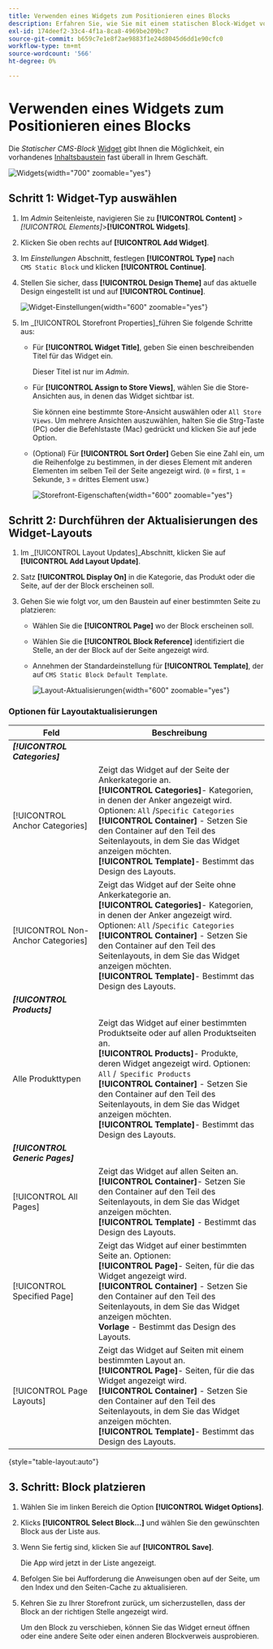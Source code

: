 ```yaml
---
title: Verwenden eines Widgets zum Positionieren eines Blocks
description: Erfahren Sie, wie Sie mit einem statischen Block-Widget vorhandenen Inhalt nahezu an einer beliebigen Stelle in Ihrem Store platzieren können.
exl-id: 174deef2-33c4-4f1a-8ca8-4969be209bc7
source-git-commit: b659c7e1e8f2ae9883f1e24d8045d6dd1e90cfc0
workflow-type: tm+mt
source-wordcount: '566'
ht-degree: 0%

---
```


# Verwenden eines Widgets zum Positionieren eines Blocks

Die _Statischer CMS-Block_ [Widget](widgets.md) gibt Ihnen die Möglichkeit, ein vorhandenes [Inhaltsbaustein](blocks.md) fast überall in Ihrem Geschäft.

![Widgets](./assets/widgets.png){width="700" zoomable="yes"}

## Schritt 1: Widget-Typ auswählen

1. Im _Admin_ Seitenleiste, navigieren Sie zu **[!UICONTROL Content]** > _[!UICONTROL Elements]_>**[!UICONTROL Widgets]**.

1. Klicken Sie oben rechts auf **[!UICONTROL Add Widget]**.

1. Im _Einstellungen_ Abschnitt, festlegen **[!UICONTROL Type]** nach `CMS Static Block` und klicken **[!UICONTROL Continue]**.

1. Stellen Sie sicher, dass **[!UICONTROL Design Theme]** auf das aktuelle Design eingestellt ist und auf **[!UICONTROL Continue]**.

   ![Widget-Einstellungen](./assets/widget-settings.png){width="600" zoomable="yes"}

1. Im _[!UICONTROL Storefront Properties]_führen Sie folgende Schritte aus:

   - Für **[!UICONTROL Widget Title]**, geben Sie einen beschreibenden Titel für das Widget ein.

     Dieser Titel ist nur im _Admin_.

   - Für **[!UICONTROL Assign to Store Views]**, wählen Sie die Store-Ansichten aus, in denen das Widget sichtbar ist.

     Sie können eine bestimmte Store-Ansicht auswählen oder `All Store Views`. Um mehrere Ansichten auszuwählen, halten Sie die Strg-Taste (PC) oder die Befehlstaste (Mac) gedrückt und klicken Sie auf jede Option.

   - (Optional) Für **[!UICONTROL Sort Order]** Geben Sie eine Zahl ein, um die Reihenfolge zu bestimmen, in der dieses Element mit anderen Elementen im selben Teil der Seite angezeigt wird. (`0` = first, `1` = Sekunde, `3` = drittes Element usw.)

     ![Storefront-Eigenschaften](./assets/widget-storefront-properties.png){width="600" zoomable="yes"}

## Schritt 2: Durchführen der Aktualisierungen des Widget-Layouts

1. Im _[!UICONTROL Layout Updates]_Abschnitt, klicken Sie auf **[!UICONTROL Add Layout Update]**.

1. Satz **[!UICONTROL Display On]** in die Kategorie, das Produkt oder die Seite, auf der der Block erscheinen soll.

1. Gehen Sie wie folgt vor, um den Baustein auf einer bestimmten Seite zu platzieren:

   - Wählen Sie die **[!UICONTROL Page]** wo der Block erscheinen soll.

   - Wählen Sie die **[!UICONTROL Block Reference]** identifiziert die Stelle, an der der Block auf der Seite angezeigt wird.

   - Annehmen der Standardeinstellung für **[!UICONTROL Template]**, der auf `CMS Static Block Default Template`.

     ![Layout-Aktualisierungen](./assets/widget-layout-update-home-page.png){width="600" zoomable="yes"}

### Optionen für Layoutaktualisierungen

| Feld | Beschreibung |
|--- |--- |
| **_[!UICONTROL Categories]_** |  |
| [!UICONTROL Anchor Categories] | Zeigt das Widget auf der Seite der Ankerkategorie an.<br/>**[!UICONTROL Categories]**- Kategorien, in denen der Anker angezeigt wird. Optionen: `All` /`Specific Categories`<br/>**[!UICONTROL Container]** - Setzen Sie den Container auf den Teil des Seitenlayouts, in dem Sie das Widget anzeigen möchten.<br/>**[!UICONTROL Template]**- Bestimmt das Design des Layouts. |
| [!UICONTROL Non-Anchor Categories] | Zeigt das Widget auf der Seite ohne Ankerkategorie an.<br/>**[!UICONTROL Categories]**- Kategorien, in denen der Anker angezeigt wird. Optionen: `All` /`Specific Categories`<br/>**[!UICONTROL Container]** - Setzen Sie den Container auf den Teil des Seitenlayouts, in dem Sie das Widget anzeigen möchten.<br/>**[!UICONTROL Template]**- Bestimmt das Design des Layouts. |
| **_[!UICONTROL Products]_** |  |
| Alle Produkttypen | Zeigt das Widget auf einer bestimmten Produktseite oder auf allen Produktseiten an. <br/>**[!UICONTROL Products]**- Produkte, deren Widget angezeigt wird. Optionen: `All` /` Specific Products`<br/>**[!UICONTROL Container]** - Setzen Sie den Container auf den Teil des Seitenlayouts, in dem Sie das Widget anzeigen möchten.<br/>**[!UICONTROL Template]**- Bestimmt das Design des Layouts. |
| **_[!UICONTROL Generic Pages]_** |  |
| [!UICONTROL All Pages] | Zeigt das Widget auf allen Seiten an. <br/>**[!UICONTROL Container]**- Setzen Sie den Container auf den Teil des Seitenlayouts, in dem Sie das Widget anzeigen möchten.<br/>**[!UICONTROL Template]** - Bestimmt das Design des Layouts. |
| [!UICONTROL Specified Page] | Zeigt das Widget auf einer bestimmten Seite an. Optionen:<br/>**[!UICONTROL Page]**- Seiten, für die das Widget angezeigt wird.<br/>**[!UICONTROL Container]** - Setzen Sie den Container auf den Teil des Seitenlayouts, in dem Sie das Widget anzeigen möchten.<br/>**Vorlage** - Bestimmt das Design des Layouts. |
| [!UICONTROL Page Layouts] | Zeigt das Widget auf Seiten mit einem bestimmten Layout an. <br/>**[!UICONTROL Page]**- Seiten, für die das Widget angezeigt wird.<br/>**[!UICONTROL Container]** - Setzen Sie den Container auf den Teil des Seitenlayouts, in dem Sie das Widget anzeigen möchten.<br/>**[!UICONTROL Template]**- Bestimmt das Design des Layouts. |

{style="table-layout:auto"}

## 3. Schritt: Block platzieren

1. Wählen Sie im linken Bereich die Option **[!UICONTROL Widget Options]**.

1. Klicks **[!UICONTROL Select Block…]** und wählen Sie den gewünschten Block aus der Liste aus.

1. Wenn Sie fertig sind, klicken Sie auf **[!UICONTROL Save]**.

   Die App wird jetzt in der Liste angezeigt.

1. Befolgen Sie bei Aufforderung die Anweisungen oben auf der Seite, um den Index und den Seiten-Cache zu aktualisieren.

1. Kehren Sie zu Ihrer Storefront zurück, um sicherzustellen, dass der Block an der richtigen Stelle angezeigt wird.

   Um den Block zu verschieben, können Sie das Widget erneut öffnen oder eine andere Seite oder einen anderen Blockverweis ausprobieren.
